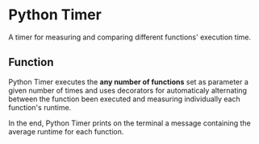 # Python Timer
A timer for measuring and comparing different functions' execution time.


## Function

Python Timer executes the **any number of functions** set as parameter a given number of times and uses decorators for automaticaly alternating between the function been executed and measuring individually each function's runtime. 

In the end, Python Timer prints on the terminal a message containing the average runtime for each function.
